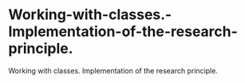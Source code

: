 # Working-with-classes.-Implementation-of-the-research-principle.
Working with classes. Implementation of the research principle.
